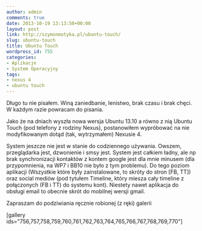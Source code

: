```yaml
---
author: admin
comments: true
date: 2013-10-19 13:13:50+00:00
layout: post
link: http://szymonmotyka.pl/ubuntu-touch/
slug: ubuntu-touch
title: Ubuntu Touch
wordpress_id: 755
categories:
- Aplikacje
- System Operacyjny
tags:
- nexus 4
- ubuntu touch
---
```


Długo tu nie pisałem. Winą zaniedbanie, lenistwo, brak czasu i brak chęci. W każdym razie powracam do pisania.

Jako że na dniach wyszła nowa wersja Ubuntu 13.10 a równo z nią Ubuntu Touch (pod telefony z rodziny Nexus), postanowiłem wypróbować na nie modyfikowanym dotąd (tak, wytrzymałem) Nexusie 4.

System jeszcze nie jest w stanie do codziennego używania. Owszem, przeglądarka jest, dzwonienie i smsy jest. System jest całkiem ładny, ale np brak synchronizacji kontaktów z kontem google jest dla mnie minusem (dla przypomnienia, na WP7 i BB10 nie było z tym problemu). Do tego poziom aplikacji (Wszystkie które były zainstalowane, to skróty do stron [FB, TT]) oraz social mediów (pod tytułem Timeline, który miesza cały timeline z połączonych (FB i TT) do systemu kont). Niestety nawet aplikacja do obsługi email to obecnie skrót do mobilnej wersji gmail.

Zapraszam do podziwiania ręcznie robionej (z ręki) galerii

[gallery ids="756,757,758,759,760,761,762,763,764,765,766,767,768,769,770"]
